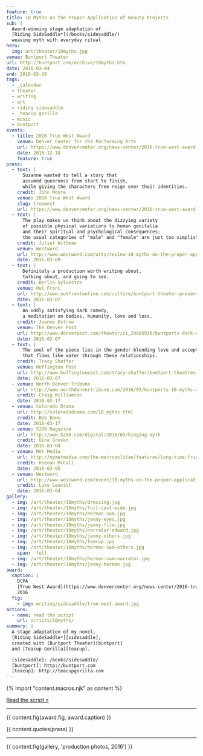 ```yaml
---
feature: true
title: 10 Myths on the Proper Application of Beauty Projects
sub: |
  Award-winning stage adaptation of
  [Riding SideSaddle*](/books/sidesaddle/)
  weaving myth with everyday ritual
hero:
  img: art/theater/10myths.jpg
venue: Buntport Theater
url: http://buntport.com/archive/10myths.htm
date: 2016-03-04
end: 2016-03-26
tags:
  - _calendar
  - theater
  - writing
  - art
  - riding sidesaddle
  - _teacup gorilla
  - music
  - buntport
events:
  - title: 2016 True West Award
    venue: Denver Center for the Performing Arts
    url: https://www.denvercenter.org/news-center/2016-true-west-award-miriam-suzanne/
    date: 2016-12-18
    feature: true
press:
  - text: |
      Suzanne wanted to tell a story that
      assumed queerness from start to finish,
      while giving the characters free reign over their identities.
    credit: John Moore
    venue: 2016 True West Award
    slug: truewest
    url: https://www.denvercenter.org/news-center/2016-true-west-award-miriam-suzanne/
  - text: |
      The play makes us think about the dizzying variety
      of possible physical variations to human genitalia
      and their spiritual and psychological consequences;
      the usual categories of "male" and "female" are just too simplistic.
    credit: Juliet Wittman
    venue: Westword
    url: http://www.westword.com/arts/review-10-myths-on-the-proper-application-of-beauty-products-is-a-beaut-of-a-show-7678439
    date: 2016-03-09
  - text: |
      Definitely a production worth writing about,
      talking about, and going to see.
    credit: Berlin Sylvestre
    venue: Out Front
    url: http://www.outfrontonline.com/culture/buntport-theater-presents-10-myths-proper-application-beauty-products/
    date: 2016-03-07
  - text: |
      An oddly satisfying dark comedy,
      a meditation on bodies, humanity, love and loss.
    credit: Joanne Ostrow
    venue: The Denver Post
    url: http://www.denverpost.com/theater/ci_29605936/buntports-dark-comedy-10-myths-an-oddly-satisfying
    date: 2016-03-07
  - text: |
      The soul of the piece lies in the gender-blending love and acceptance
      that flows like water through these relationships.
    credit: Tracy Shaffer
    venue: Huffington Post
    url: http://www.huffingtonpost.com/tracy-shaffer/buntport-theatres-new-sho_b_9386846.html
    date: 2016-03-07
  - venue: North Denver Tribune
    url: http://www.northdenvertribune.com/2016/03/buntports-10-myths-a-mashup-of-myth-gender-loss-and-music/
    credit: Craig Williamson
    date: 2016-03-17
  - venue: Colorado Drama
    url: http://coloradodrama.com/10_myths.html
    credit: Bob Bows
    date: 2016-03-17
  - venue: 5280 Magazine
    url: http://www.5280.com/digital/2016/03/hinging-myth
    credit: Gina Gresko
    date: 2016-03-04
  - venue: Met Media
    url: http://mymetmedia.com/the-metropolitan/features/long-time-friends-provide-one-kind-shows/
    credit: Keenan McCall
    date: 2016-03-05
  - venue: Westword
    url: http://www.westword.com/event/10-myths-on-the-proper-application-of-beauty-products-7582171
    credit: Luke Leavitt
    date: 2016-03-04
gallery:
  - img: /art/theater/10myths/dressing.jpg
  - img: /art/theater/10myths/full-cast-wide.jpg
  - img: /art/theater/10myths/herman-sam.jpg
  - img: /art/theater/10myths/jenny-eyes.jpg
  - img: /art/theater/10myths/jenny-film.jpg
  - img: /art/theater/10myths/narrator-edward.jpg
  - img: /art/theater/10myths/jenny-others.jpg
  - img: /art/theater/10myths/teacup.jpg
  - img: /art/theater/10myths/herman-sam-others.jpg
    span:  full
  - img: /art/theater/10myths/herman-sam-narrator.jpg
  - img: /art/theater/10myths/jenny-herman.jpg
award:
  caption: |
    DCPA
    [True West Award](https://www.denvercenter.org/news-center/2016-true-west-award-miriam-suzanne/),
    2016
  fig:
    - img: writing/sidesaddle/true-west-award.jpg
actions:
  - name: read the script
    url: scripts/10myths/
summary: |
  A stage adaptation of my novel,
  [Riding SideSaddle*][sidesaddle],
  created with [Buntport Theater][buntport]
  and [Teacup Gorilla][teacup].

  [sidesaddle]: /books/sidesaddle/
  [buntport]: http://buntport.com
  [teacup]: http://teacupgorilla.com
---
```

{% import "content.macros.njk" as content %}

[Read the script »](script/)

------

{{ content.fig(award.fig, award.caption) }}

{{ content.quotes(press) }}

------

{{ content.fig(gallery, 'production photos, 2016') }}
